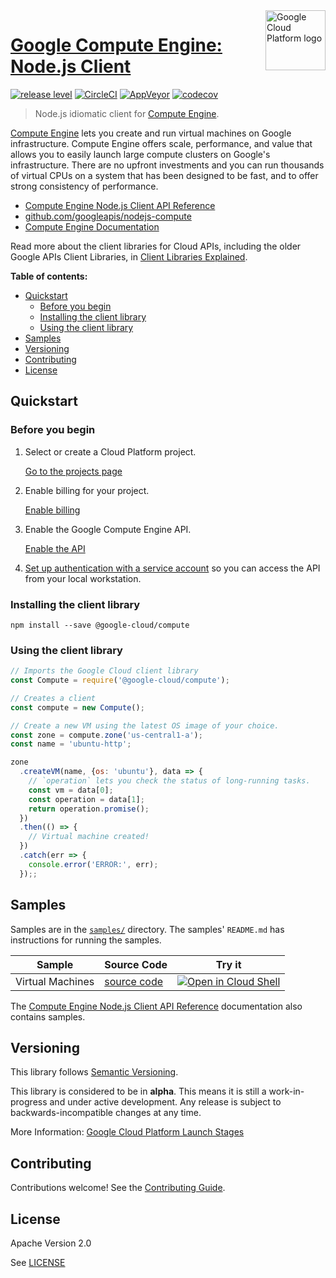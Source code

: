 <img src="https://avatars2.githubusercontent.com/u/2810941?v=3&s=96" alt="Google Cloud Platform logo" title="Google Cloud Platform" align="right" height="96" width="96"/>

# [Google Compute Engine: Node.js Client](https://github.com/googleapis/nodejs-compute)

[![release level](https://img.shields.io/badge/release%20level-alpha-orange.svg?style&#x3D;flat)](https://cloud.google.com/terms/launch-stages)
[![CircleCI](https://img.shields.io/circleci/project/github/googleapis/nodejs-compute.svg?style=flat)](https://circleci.com/gh/googleapis/nodejs-compute)
[![AppVeyor](https://ci.appveyor.com/api/projects/status/github/googleapis/nodejs-compute?branch=master&svg=true)](https://ci.appveyor.com/project/googleapis/nodejs-compute)
[![codecov](https://img.shields.io/codecov/c/github/googleapis/nodejs-compute/master.svg?style=flat)](https://codecov.io/gh/googleapis/nodejs-compute)

> Node.js idiomatic client for [Compute Engine][product-docs].

[Compute Engine](https://cloud.google.com/compute/docs/) lets you create and run virtual machines on Google infrastructure. Compute Engine offers scale, performance, and value that allows you to easily launch large compute clusters on Google&#x27;s infrastructure. There are no upfront investments and you can run thousands of virtual CPUs on a system that has been designed to be fast, and to offer strong consistency of performance.


* [Compute Engine Node.js Client API Reference][client-docs]
* [github.com/googleapis/nodejs-compute](https://github.com/googleapis/nodejs-compute)
* [Compute Engine Documentation][product-docs]

Read more about the client libraries for Cloud APIs, including the older
Google APIs Client Libraries, in [Client Libraries Explained][explained].

[explained]: https://cloud.google.com/apis/docs/client-libraries-explained

**Table of contents:**

* [Quickstart](#quickstart)
  * [Before you begin](#before-you-begin)
  * [Installing the client library](#installing-the-client-library)
  * [Using the client library](#using-the-client-library)
* [Samples](#samples)
* [Versioning](#versioning)
* [Contributing](#contributing)
* [License](#license)

## Quickstart

### Before you begin

1.  Select or create a Cloud Platform project.

    [Go to the projects page][projects]

1.  Enable billing for your project.

    [Enable billing][billing]

1.  Enable the Google Compute Engine API.

    [Enable the API][enable_api]

1.  [Set up authentication with a service account][auth] so you can access the
    API from your local workstation.

[projects]: https://console.cloud.google.com/project
[billing]: https://support.google.com/cloud/answer/6293499#enable-billing
[enable_api]: https://console.cloud.google.com/flows/enableapi?apiid=compute.googleapis.com
[auth]: https://cloud.google.com/docs/authentication/getting-started

### Installing the client library

    npm install --save @google-cloud/compute

### Using the client library

```javascript
// Imports the Google Cloud client library
const Compute = require('@google-cloud/compute');

// Creates a client
const compute = new Compute();

// Create a new VM using the latest OS image of your choice.
const zone = compute.zone('us-central1-a');
const name = 'ubuntu-http';

zone
  .createVM(name, {os: 'ubuntu'}, data => {
    // `operation` lets you check the status of long-running tasks.
    const vm = data[0];
    const operation = data[1];
    return operation.promise();
  })
  .then(() => {
    // Virtual machine created!
  })
  .catch(err => {
    console.error('ERROR:', err);
  });;
```

## Samples

Samples are in the [`samples/`](https://github.com/googleapis/nodejs-compute/tree/master/samples) directory. The samples' `README.md`
has instructions for running the samples.

| Sample                      | Source Code                       | Try it |
| --------------------------- | --------------------------------- | ------ |
| Virtual Machines | [source code](https://github.com/googleapis/nodejs-compute/blob/master/samples/vms.js) | [![Open in Cloud Shell][shell_img]](https://console.cloud.google.com/cloudshell/open?git_repo=https://github.com/googleapis/nodejs-compute&page=editor&open_in_editor=samples/vms.js,samples/README.md) |

The [Compute Engine Node.js Client API Reference][client-docs] documentation
also contains samples.

## Versioning

This library follows [Semantic Versioning](http://semver.org/).

This library is considered to be in **alpha**. This means it is still a
work-in-progress and under active development. Any release is subject to
backwards-incompatible changes at any time.

More Information: [Google Cloud Platform Launch Stages][launch_stages]

[launch_stages]: https://cloud.google.com/terms/launch-stages

## Contributing

Contributions welcome! See the [Contributing Guide](https://github.com/googleapis/nodejs-compute/blob/master/.github/CONTRIBUTING.md).

## License

Apache Version 2.0

See [LICENSE](https://github.com/googleapis/nodejs-compute/blob/master/LICENSE)

[client-docs]: https://cloud.google.com/nodejs/docs/reference/compute/latest/
[product-docs]: https://cloud.google.com/compute/docs/
[shell_img]: http://gstatic.com/cloudssh/images/open-btn.png
